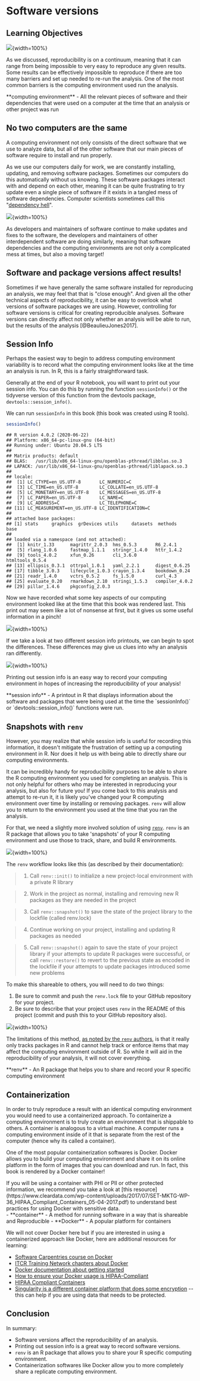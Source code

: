
# Software versions



## Learning Objectives

![](resources/images/08-software-versions_files/figure-docx//1MNHf8JpolaEP_vQ_kB-1xRBF9wo3haCArRu117hBoHA_g21a84b32106_0_43.png){width=100%}

As we discussed, reproducibility is on a continuum, meaning that it can range from being impossible to very easy to reproduce any given results. Some results can be effectively impossible to reproduce if there are too many barriers and set up needed to re-run the analysis. One of the most common barriers is the computing environment used run the analysis.

<div class = "dictionary">
**computing environment** - All the relevant pieces of software and their dependencies that were used on a computer at the time that an analysis or other project was run
</div>

## No two computers are the same

A computing environment not only consists of the direct software that we use to analyze data, but all of the other software that our main pieces of software require to install and run properly.

As we use our computers daily for work, we are constantly installing, updating, and removing software packages. Sometimes our computers do this automatically without us knowing. These software packages interact with and depend on each other, meaning it can be quite frustrating to try update even a single piece of software if it exists in a tangled mess of software dependencies. Computer scientists sometimes call this "[dependency hell](https://en.wikipedia.org/wiki/Dependency_hell)".

![](resources/images/08-software-versions_files/figure-docx//1MNHf8JpolaEP_vQ_kB-1xRBF9wo3haCArRu117hBoHA_g21dfe2f76f9_90_50.png){width=100%}

As developers and maintainers of software continue to make updates and fixes to the software, the developers and maintainers of other interdependent software are doing similarly, meaning that software dependencies and the computing environments are not only a complicated mess at times, but also a moving target!

## Software and package versions affect results!

Sometimes if we have generally the same software installed for reproducing an analysis, we may feel that that is "close enough". And given all the other technical aspects of reproducibility, it can be easy to overlook what versions of software packages we are using. However, controlling for software versions is critical for creating reproducible analyses. Software versions can directly affect not only whether an analysis will be able to run, but the results of the analysis [@BeaulieuJones2017].

## Session Info

Perhaps the easiest way to begin to address computing environment variability is to record what the computing environment looks like at the time an analysis is run. In R, this is a fairly straightforward task.

Generally at the end of your R notebook, you will want to print out your session info. You can do this by running the function `sessionInfo()` or the tidyverse version of this function from the devtools package, `devtools::session_info()`.

We can run `sessionInfo` in this book (this book was created using R tools).


```r
sessionInfo()
```

```
## R version 4.0.2 (2020-06-22)
## Platform: x86_64-pc-linux-gnu (64-bit)
## Running under: Ubuntu 20.04.5 LTS
## 
## Matrix products: default
## BLAS:   /usr/lib/x86_64-linux-gnu/openblas-pthread/libblas.so.3
## LAPACK: /usr/lib/x86_64-linux-gnu/openblas-pthread/liblapack.so.3
## 
## locale:
##  [1] LC_CTYPE=en_US.UTF-8       LC_NUMERIC=C              
##  [3] LC_TIME=en_US.UTF-8        LC_COLLATE=en_US.UTF-8    
##  [5] LC_MONETARY=en_US.UTF-8    LC_MESSAGES=en_US.UTF-8   
##  [7] LC_PAPER=en_US.UTF-8       LC_NAME=C                 
##  [9] LC_ADDRESS=C               LC_TELEPHONE=C            
## [11] LC_MEASUREMENT=en_US.UTF-8 LC_IDENTIFICATION=C       
## 
## attached base packages:
## [1] stats     graphics  grDevices utils     datasets  methods   base     
## 
## loaded via a namespace (and not attached):
##  [1] knitr_1.33      magrittr_2.0.3  hms_0.5.3       R6_2.4.1       
##  [5] rlang_1.0.6     fastmap_1.1.1   stringr_1.4.0   httr_1.4.2     
##  [9] tools_4.0.2     xfun_0.26       cli_3.6.0       htmltools_0.5.4
## [13] ellipsis_0.3.1  ottrpal_1.0.1   yaml_2.2.1      digest_0.6.25  
## [17] tibble_3.0.3    lifecycle_1.0.3 crayon_1.3.4    bookdown_0.24  
## [21] readr_1.4.0     vctrs_0.5.2     fs_1.5.0        curl_4.3       
## [25] evaluate_0.20   rmarkdown_2.10  stringi_1.5.3   compiler_4.0.2 
## [29] pillar_1.4.6    pkgconfig_2.0.3
```

Now we have recorded what some key aspects of our computing environment looked like at the time that this book was rendered last.
This print out may seem like a lot of nonsense at first, but it gives us some useful information in a pinch!


![](resources/images/08-software-versions_files/figure-docx//1MNHf8JpolaEP_vQ_kB-1xRBF9wo3haCArRu117hBoHA_g201bd406763_37_1030.png){width=100%}

If we take a look at two different session info printouts, we can begin to spot the differences. These differences may give us clues into why an analysis ran differently.

![](resources/images/08-software-versions_files/figure-docx//1MNHf8JpolaEP_vQ_kB-1xRBF9wo3haCArRu117hBoHA_g201bd406763_37_1333.png){width=100%}

Printing out session info is an easy way to record your computing environment in hopes of increasing the reproducibility of your analysis!

<div class = "dictionary">
**session info** - A printout in R that displays information about the software and packages that were being used at the time the `sessionInfo()` or  `devtools::session_info()` functions were run.
</div>

## Snapshots with `renv`

However, you may realize that while session info is useful for recording this information, it doesn't mitigate the frustration of setting up a computing environment in R. Nor does it help us with being able to directly share our computing environments.

It can be incredibly handy for reproducibility purposes to be able to share the R computing environment you used for completing an analysis. This is not only helpful for others who may be interested in reproducing your analysis, but also for future you! If you come back to this analysis and attempt to re-run it, it is likely you've changed your R computing environment over time by installing or removing packages. `renv` will allow you to return to the environment you used at the time that you ran the analysis. 

For that, we need a slightly more involved solution of using [`renv`](https://rstudio.github.io/renv/articles/renv.html). `renv` is an R package that allows you to take 'snapshots' of your R computing environment and use those to track, share, and build R environments.

![](resources/images/08-software-versions_files/figure-docx//1MNHf8JpolaEP_vQ_kB-1xRBF9wo3haCArRu117hBoHA_g201bd406763_37_1492.png){width=100%}

The `renv` workflow looks like this (as described by their documentation):

> 1. Call `renv::init()` to initialize a new project-local environment with a private R library

> 2. Work in the project as normal, installing and removing new R packages as they are needed in the project

> 3. Call `renv::snapshot()` to save the state of the project library to the lockfile (called renv.lock)

> 4. Continue working on your project, installing and updating R packages as needed

> 5. Call `renv::snapshot()` again to save the state of your project library if your attempts to update R packages were successful, or call `renv::restore()` to revert to the previous state as encoded in the lockfile if your attempts to update packages introduced some new problems

To make this shareable to others, you will need to do two things:

1. Be sure to commit and push the `renv.lock` file to your GitHub repository for your project.
2. Be sure to describe that your project uses `renv` in the README of this project (commit and push this to your GitHub repository also).

![](resources/images/08-software-versions_files/figure-docx//1MNHf8JpolaEP_vQ_kB-1xRBF9wo3haCArRu117hBoHA_g21dfe2f76f9_90_163.png){width=100%}

The limitations of this method, [as noted by the `renv` authors](https://rstudio.github.io/renv/articles/renv.html#caveats), is that it really only tracks packages in R and cannot help track or enforce items that may affect the computing environment outside of R. So while it will aid in the reproducibility of your analysis, it will not cover everything.

<div class = "dictionary">
**renv** - An R package that helps you to share and record your R specific computing environment
</div>

## Containerization

In order to truly reproduce a result with an identical computing environment you would need to use a containerized approach. To containerize a computing environment is to truly create an environment that is shippable to others. A container is analogous to a virtual machine. A computer runs a computing environment inside of it that is separate from the rest of the computer (hence why its called a container).

One of the most popular containerization softwares is Docker. Docker allows you to build your computing environment and share it on its online platform in the form of images that you can download and run. In fact, this book is rendered by a Docker container!

<div class = "warning">
If you will be using a container with PHI or PII or other protected information, we recommend you take a look at [this resource](https://www.cleardata.com/wp-content/uploads/2017/07/SET-MKTG-WP-36_HIPAA_Compliant_Containers_05-04-2017.pdf) to understand best practices for using Docker with sensitive data.
</div>

<div class = "dictionary">
- **container** - A method for running software in a way that is shareable and Reproducible
- **Docker** - A popular platform for containers
</div>

We will not cover Docker here but if you are interested in using a containerized approach like Docker, here are additional resources for learning:

- [Software Carpentries course on Docker](https://carpentries-incubator.github.io/docker-introduction/introduction/index.html)
- [ITCR Training Network chapters about Docker](https://jhudatascience.org/Adv_Reproducibility_in_Cancer_Informatics/launching-a-docker-image.html)
- [Docker documentation about getting started](https://www.docker.com/get-started/)
- [How to ensure your Docker usage is HIPAA-Compliant](https://www.atlantic.net/hipaa-compliant-hosting/best-practices-for-creating-a-hipaa-compliant-docker-host/)
- [HIPAA Compliant Containers](https://www.cleardata.com/wp-content/uploads/2017/07/SET-MKTG-WP-36_HIPAA_Compliant_Containers_05-04-2017.pdf)
- [Singularity is a different container platform that does some encryption](https://docs.sylabs.io/guides/latest/user-guide/) -- this can help if you are using data that needs to be protected.

## Conclusion

In summary:

- Software versions affect the reproducibility of an analysis.
- Printing out session info is a great way to record software versions.
- `renv` is an R package that allows you to share your R specific computing environment.
- Containerization softwares like Docker allow you to more completely share a replicate computing environment.
